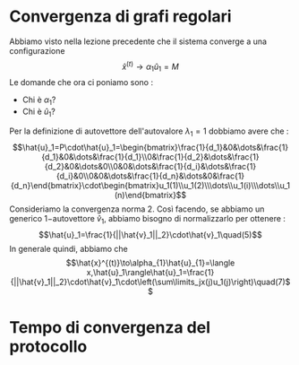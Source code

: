 # Convergenza di grafi regolari

Abbiamo visto nella lezione precedente che il sistema converge a una configurazione $$\hat{x}^{(t)}\to\alpha_1\hat{u}_1=M$$
Le domande che ora ci poniamo sono : 
- Chi è $\alpha_1$?
- Chi è $\hat{u}_1$?

Per la definizione di autovettore dell'autovalore $\lambda_1=1$ dobbiamo avere che :
$$\hat{u}_1=P\cdot\hat{u}_1=\begin{bmatrix}\frac{1}{d_1}&0&\dots&\frac{1}{d_1}&0&\dots&\frac{1}{d_1}\\0&\frac{1}{d_2}&\dots&\frac{1}{d_2}&0&\dots&0\\0&0&\dots&\frac{1}{d_i}&\dots&\frac{1}{d_i}&0\\0&0&\dots&\frac{1}{d_n}&\dots&0&\frac{1}{d_n}\end{bmatrix}\cdot\begin{bmatrix}u_1(1)\\u_1(2)\\\dots\\u_1(i)\\\dots\\u_1(n)\end{bmatrix}$$
Consideriamo la convergenza norma 2. Così facendo, se abbiamo un generico $1-$autovettore $\hat{v}_1$, abbiamo bisogno di normalizzarlo per ottenere : $$\hat{u}_1=\frac{1}{||\hat{v}_1||_2}\cdot\hat{v}_1\quad(5)$$
In generale quindi, abbiamo che $$\hat{x}^{(t)}\to\alpha_{1}\hat{u}_{1}=\langle x,\hat{u}_1\rangle\hat{u}_1=\frac{1}{||\hat{v}_1||_2}\cdot\hat{v}_1\cdot\left(\sum\limits_jx(j)u_1(j)\right)\quad(7)$$
# Tempo di convergenza del protocollo
